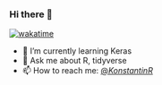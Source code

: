 ### Hi there 👋

[![wakatime](https://wakatime.com/badge/user/3ce12d46-5e34-466d-8eed-a7b1e0e22f63.svg)](https://wakatime.com/@3ce12d46-5e34-466d-8eed-a7b1e0e22f63)

- 🌱 I’m currently learning Keras
- 💬 Ask me about R, tidyverse
- 📫 How to reach me: [@_KonstantinR_](https://twitter.com/_KonstantinR_)
